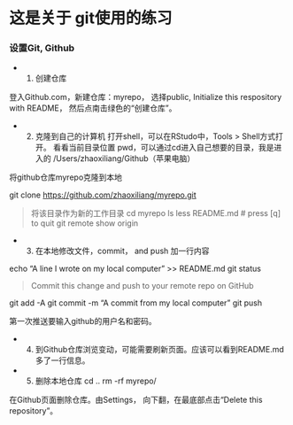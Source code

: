 # 这是关于 git使用的练习


### 设置Git, Github

- 1. 创建仓库

登入Github.com，新建仓库：myrepo， 选择public, Initialize this respository with README， 然后点南击绿色的“创建仓库”。

- 2. 克隆到自己的计算机
 打开shell，可以在RStudo中，Tools > Shell方式打开。
看看当前目录位置 pwd，可以通过cd进入自己想要的目录，我是进入的
/Users/zhaoxiliang/Github（苹果电脑）

将github仓库myrepo克隆到本地

git clone https://github.com/zhaoxiliang/myrepo.git

>将该目录作为新的工作目录
cd myrepo
ls
less README.md # press [q] to quit
git remote show origin

- 3. 在本地修改文件，commit， and push
加一行内容

echo “A line I wrote on my local computer” >> README.md
git status

>Commit this change and push to your remote repo on GitHub

git add -A
git commit -m “A commit from my local computer”
git push

第一次推送要输入github的用户名和密码。

- 4. 到Github仓库浏览变动，可能需要刷新页面。应该可以看到README.md多了一行信息。


- 5. 删除本地仓库
cd ..
rm -rf myrepo/

在Github页面删除仓库。由Settings， 向下翻，在最底部点击“Delete this repository”。
